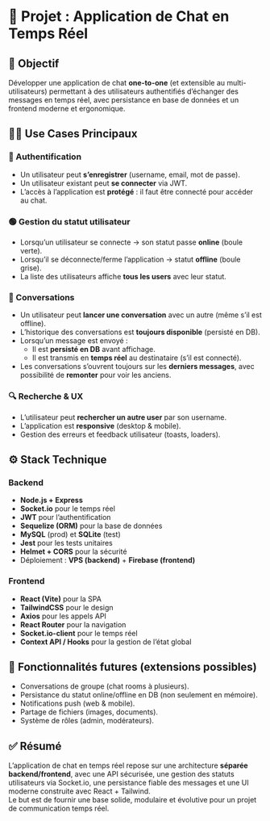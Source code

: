 # 📌 Projet : Application de Chat en Temps Réel


## 🎯 Objectif
Développer une application de chat **one-to-one** (et extensible au multi-utilisateurs) permettant à des utilisateurs authentifiés d’échanger des messages en temps réel, avec persistance en base de données et un frontend moderne et ergonomique.


## 🧑‍💻 Use Cases Principaux

### 🔐 Authentification
- Un utilisateur peut **s’enregistrer** (username, email, mot de passe).
- Un utilisateur existant peut **se connecter** via JWT.
- L’accès à l’application est **protégé** : il faut être connecté pour accéder au chat.

### 🟢 Gestion du statut utilisateur
- Lorsqu’un utilisateur se connecte → son statut passe **online** (boule verte).
- Lorsqu’il se déconnecte/ferme l’application → statut **offline** (boule grise).
- La liste des utilisateurs affiche **tous les users** avec leur statut.

### 💬 Conversations
- Un utilisateur peut **lancer une conversation** avec un autre (même s’il est offline).
- L’historique des conversations est **toujours disponible** (persisté en DB).
- Lorsqu’un message est envoyé :
    - Il est **persisté en DB** avant affichage.
    - Il est transmis en **temps réel** au destinataire (s’il est connecté).
- Les conversations s’ouvrent toujours sur les **derniers messages**, avec possibilité de **remonter** pour voir les anciens.

### 🔍 Recherche & UX
- L’utilisateur peut **rechercher un autre user** par son username.
- L’application est **responsive** (desktop & mobile).
- Gestion des erreurs et feedback utilisateur (toasts, loaders).


## ⚙️ Stack Technique

### Backend
- **Node.js + Express**
- **Socket.io** pour le temps réel
- **JWT** pour l’authentification
- **Sequelize (ORM)** pour la base de données
- **MySQL** (prod) et **SQLite** (test)
- **Jest** pour les tests unitaires
- **Helmet + CORS** pour la sécurité
- Déploiement : **VPS (backend)** + **Firebase (frontend)**

### Frontend
- **React (Vite)** pour la SPA
- **TailwindCSS** pour le design
- **Axios** pour les appels API
- **React Router** pour la navigation
- **Socket.io-client** pour le temps réel
- **Context API / Hooks** pour la gestion de l’état global

## 🚀 Fonctionnalités futures (extensions possibles)
- Conversations de groupe (chat rooms à plusieurs).
- Persistance du statut online/offline en DB (non seulement en mémoire).
- Notifications push (web & mobile).
- Partage de fichiers (images, documents).
- Système de rôles (admin, modérateurs).


## ✅ Résumé
L’application de chat en temps réel repose sur une architecture **séparée backend/frontend**, avec une API sécurisée, une gestion des statuts utilisateurs via Socket.io, une persistance fiable des messages et une UI moderne construite avec React + Tailwind.  
Le but est de fournir une base solide, modulaire et évolutive pour un projet de communication temps réel.
